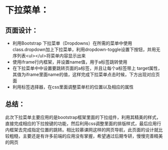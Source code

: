 # 下拉菜单：

## 页面设计：

* 利用Bootstrap 下拉菜单（Dropdowns）在所需的菜单中使用class.dropdown加上下拉菜单，利用dropdown-toggle设置下按钮，并用无序列表<ul\></ul\>将菜单内容显示出来
* 使用iframe行内框架，并设置name值，用于a标签跳转使用
* 在下拉菜单中中设置要跳转页面的a标签，并且让每个a标签带上 target属性，其值为iframe里面name的值，这样完成下拉菜单点击时候，下方出现对应页面
* 利用标签选择器，在css里面调整菜单栏的位置以及相应的属性

## 总结：

此次下拉菜单主要应用的是bootstrap框架里面的下拉组件，利用其精美的样式，直接完成相应的下拉按键的功能，然后利用css调整里面的排版样式，最后应用行内框架去完成指定位置的跳转。相比较慕课网这样的网页导航，此页面的设计就比较粗糙，主要还是有许多前端的应用没有掌握，希望通过后期专研，慢慢完善精美的网页